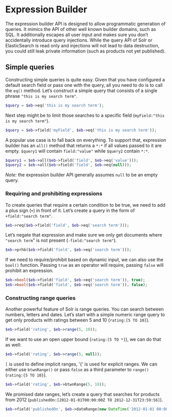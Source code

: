# Expression Builder

The expression builder API is designed to allow programmatic generation of queries. It mimics the API of other well
known builder domains, such as SQL. It additionally escapes all user input and makes sure you don’t accidentally
introduce query injections. While the query API of Solr or ElasticSearch is read only and injections will not lead to
data destruction, you could still leak private information (such as products not yet published).

## Simple queries

Constructing simple queries is quite easy. Given that you have configured a default search field or pass one with the
query, all you need to do is to call the `eq()` method. Let’s construct a simple query that consists of a single phrase
`"this is my search term"`.

```php
$query = $eb->eq('this is my search term');
```

Next step might be to limit those searches to a specific field (`myField:"this is my search term"`).

```php
$query = $eb->field('myField', $eb->eq('this is my search term'));
```

A popular use case is to fall back on everything. To support that, expression builder has an `all()` method that returns
a `*:*` if all values passed to it are empty. `$query1` will contain `field:"value"` while `$query2` contain `*:*`.

```php
$query1 = $eb->all($eb->field('field', $eb->eq('value')));
$query2 = $eb->all($eb->field('field', $eb->eq(null)));
```

*Note:* the expression builder API generally assumes `null` to be an empty query.


### Requiring and prohibiting expressions

To create queries that require a certain condition to be true, we need to add a plus sign (`+`) in front of it. Let’s
create a query in the form of `+field:"search term"`.

```php
$eb->req($eb->field('field', $eb->eq('search term')));
```

Let’s negate that expression and make sure we only get documents where `"search term`" is not present (`-field:"search
term"`).

```php
$eb->prhb($eb->field('field', $eb->eq('search term')));
```

If we need to require/prohibit based on dynamic input, we can also use the `bool()` function. Passing `true` as an
operator will require, passing `false` will prohibit an expression.

```php
$eb->bool($eb->field('field', $eb->eq('search term')), true);
$eb->bool($eb->field('field', $eb->eq('search term')), false);
```

### Constructing range queries

Another powerful feature of Solr is range queries. You can search between numbers, letters and dates. Let’s start with a
simple numeric range query to get only products with ratings between 5 and 10 (`rating:[5 TO 10]`).

```php
$eb->field('rating', $eb->range(5, 10));
```

If we want to use an open upper bound (`rating:[5 TO *]`), we can do that as well:

```php
$eb->field('rating', $eb->range(5, null));
```

`[` is used to define implicit ranges, '{' is used for explicit ranges. We can either use `btwnRange()` or pass `false`
as a third parameter to `range()` (`rating:{5 TO 10}`).

```php
$eb->field('rating', $eb->btwnRange(5, 10));
```

We promised date ranges, let’s create a query that searches for products from 2012 (`publishedOn:[2012-01-01T00:00:00Z
TO 2012-12-31T23:59:56]`).

```php
$eb->field('publishedOn', $eb->dateRange(new DateTime('2012-01-01 00:00:00'), new DateTime('2012-12-31 23:59:59')));
```
